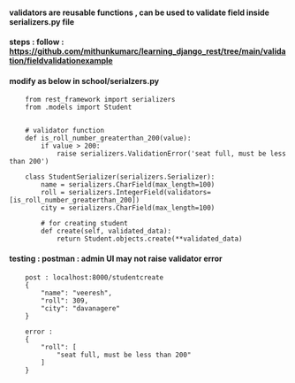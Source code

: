 #### validators are reusable functions , can be used to validate field inside serializers.py file

#### steps : follow : https://github.com/mithunkumarc/learning_django_rest/tree/main/validation/fieldvalidationexample

#### modify as below in school/serialzers.py

        from rest_framework import serializers
        from .models import Student


        # validator function
        def is_roll_number_greaterthan_200(value):
            if value > 200:
                raise serializers.ValidationError('seat full, must be less than 200')

        class StudentSerializer(serializers.Serializer):
            name = serializers.CharField(max_length=100)
            roll = serializers.IntegerField(validators=[is_roll_number_greaterthan_200])
            city = serializers.CharField(max_length=100)

            # for creating student
            def create(self, validated_data):
                return Student.objects.create(**validated_data)


#### testing : postman : admin UI may not raise validator error 

        post : localhost:8000/studentcreate
        {
            "name": "veeresh",
            "roll": 309,
            "city": "davanagere"
        }

        error : 
        {
            "roll": [
                "seat full, must be less than 200"
            ]
        }
